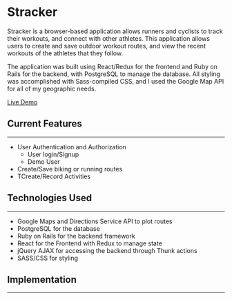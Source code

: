 # Stracker

Stracker is a browser-based application allows runners and cyclists to track their workouts, and connect with other athletes. This application allows users to create and save outdoor workout routes, and view the recent workouts of the athletes that they follow.

The application was built using React/Redux for the frontend and Ruby on Rails for the backend, with PostgreSQL to manage the database. All styling was accomplished with Sass-compiled CSS, and I used the Google Map API for all of my geographic needs.

[Live Demo](https://stracker-app-50523.herokuapp.com/#/)

## Current Features
***

- User Authentication and Authorization
  - User login/Signup
  - Demo User
- Create/Save biking or running routes
- TCreate/Record Activities

## Technologies Used
***

- Google Maps and Directions Service API to plot routes
- PostgreSQL for the database
- Ruby on Rails for the backend framework
- React for the Frontend with Redux to manage state
- jQuery AJAX for accessing the backend through Thunk actions
- SASS/CSS for styling

## Implementation
***
